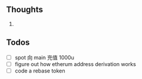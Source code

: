 ## Thoughts
1. 
## Todos
- [ ] spot 向 main 充值 1000u
- [ ] figure out how etherum address derivation works
- [ ] code a rebase token
